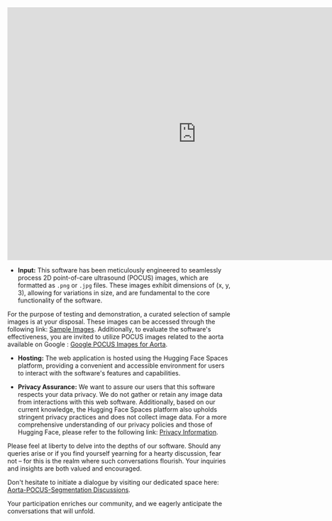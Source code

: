 <iframe src="https://sumit-ai-ml-aorta-segmentation.hf.space" frameborder="0" width="850" height="570" ></iframe>


- **Input:**
This software has been meticulously engineered to seamlessly process 2D point-of-care ultrasound (POCUS) images, which are formatted as `.png` or `.jpg` files. These images exhibit dimensions of (x, y, 3), allowing for variations in size, and are fundamental to the core functionality of the software.

For the purpose of testing and demonstration, a curated selection of sample images is at your disposal. These images can be accessed through the following link: [Sample Images](https://github.com/sumit-ai-ml/Aorta-POCUS-Segmentation/tree/main/sample%20images). Additionally, to evaluate the software's effectiveness, you are invited to utilize POCUS images related to the aorta available on Google : [Google POCUS Images for Aorta](https://www.google.com/search?q=pocus+images+aorta&sca_esv=559361602&rlz=1C1YTUH_enDK1050DK1050&tbm=isch&sxsrf=AB5stBgxduktWZ28njA2vmgGVMG-Cec8mw:1692792001968&source=lnms&sa=X&ved=2ahUKEwixrtLP3fKAAxWxhf0HHfO_BU8Q_AUoAXoECAEQAw&biw=1706&bih=830&dpr=2.25#imgrc=_D035UwnOBy-4M).

- **Hosting:**
The web application is hosted using the Hugging Face Spaces platform, providing a convenient and accessible environment for users to interact with the software's features and capabilities.

- **Privacy Assurance:**
We want to assure our users that this software respects your data privacy. We do not gather or retain any image data from interactions with this web software. Additionally, based on our current knowledge, the Hugging Face Spaces platform also upholds stringent privacy practices and does not collect image data. For a more comprehensive understanding of our privacy policies and those of Hugging Face, please refer to the following link: [Privacy Information](https://huggingface.co/docs/inference-endpoints/security). 

Please feel at liberty to delve into the depths of our software. Should any queries arise or if you find yourself yearning for a hearty discussion, fear not – for this is the realm where such conversations flourish. Your inquiries and insights are both valued and encouraged.

Don't hesitate to initiate a dialogue by visiting our dedicated space here: [Aorta-POCUS-Segmentation Discussions](https://github.com/sumit-ai-ml/Aorta-POCUS-Segmentation/discussions/1).

Your participation enriches our community, and we eagerly anticipate the conversations that will unfold.

